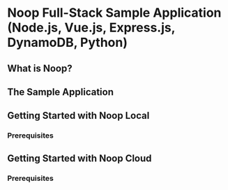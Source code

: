 # Noop Full-Stack Sample Application (Node.js, Vue.js, Express.js, DynamoDB, Python)

## What is Noop?

## The Sample Application

## Getting Started with Noop Local

### Prerequisites

## Getting Started with Noop Cloud

### Prerequisites